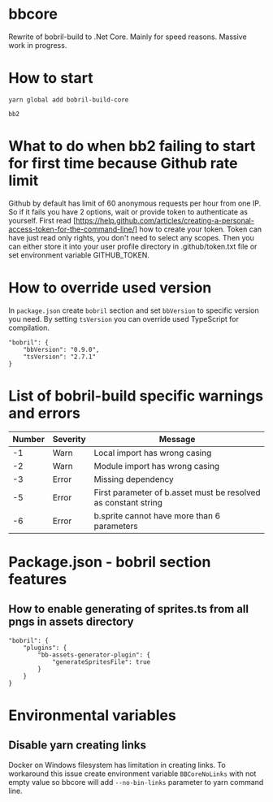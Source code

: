 # bbcore

Rewrite of bobril-build to .Net Core. Mainly for speed reasons. Massive work in progress.

# How to start

    yarn global add bobril-build-core

    bb2

# What to do when bb2 failing to start for first time because Github rate limit

Github by default has limit of 60 anonymous requests per hour from one IP. So if it fails you have 2 options, wait or provide token to authenticate as yourself. First read [https://help.github.com/articles/creating-a-personal-access-token-for-the-command-line/] how to create your token. Token can have just read only rights, you don't need to select any scopes. Then you can either store it into your user profile directory in .github/token.txt file or set environment variable GITHUB_TOKEN.

# How to override used version

In `package.json` create `bobril` section and set `bbVersion` to specific version you need. By setting `tsVersion` you can override used TypeScript for compilation.

    "bobril": {
        "bbVersion": "0.9.0",
        "tsVersion": "2.7.1"
    }

# List of bobril-build specific warnings and errors

| Number | Severity | Message                                                        |
| ------ | -------- | -------------------------------------------------------------- |
| -1     | Warn     | Local import has wrong casing                                  |
| -2     | Warn     | Module import has wrong casing                                 |
| -3     | Error    | Missing dependency                                             |
| -5     | Error    | First parameter of b.asset must be resolved as constant string |
| -6     | Error    | b.sprite cannot have more than 6 parameters                    |

# Package.json - bobril section features

## How to enable generating of **sprites.ts** from all pngs in assets directory

    "bobril": {
        "plugins": {
            "bb-assets-generator-plugin": {
                "generateSpritesFile": true
            }
        }
    }

# Environmental variables

## Disable yarn creating links

Docker on Windows filesystem has limitation in creating links. To workaround this issue create environment variable `BBCoreNoLinks` with not empty value so bbcore will add `--no-bin-links` parameter to yarn command line.
